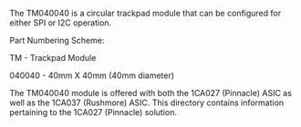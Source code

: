 The TM040040 is a circular trackpad module that can be configured for either SPI or I2C operation.

Part Numbering Scheme:

TM - Trackpad Module

040040 - 40mm X 40mm (40mm diameter)

The TM040040 module is offered with both the 1CA027 (Pinnacle) ASIC as well as the 1CA037 (Rushmore) ASIC. This directory contains information pertaining to the 1CA027 (Pinnacle) solution.
